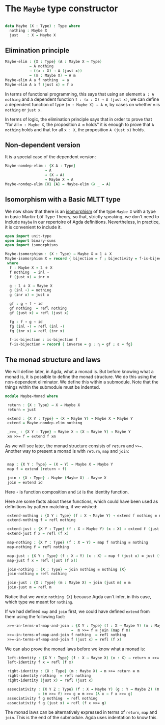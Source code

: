 <!--
```agda
{-# OPTIONS --without-K --safe #-}

module Maybe where

open import general-notation
open import products
open import identity-type
```
-->
# The `Maybe` type constructor

```agda

data Maybe (X : Type) : Type where
  nothing : Maybe X
  just    : X → Maybe X
```

## Elimination principle

```agda
Maybe-elim : {X : Type} (A : Maybe X → Type)
           → A nothing
           → ((x : X) → A (just x))
           → (m : Maybe X) → A m
Maybe-elim A a f nothing  = a
Maybe-elim A a f (just x) = f x
```
In terms of functional programming, this says that using an element `a : A nothing` and a dependent function `f : (x : X) → A (just x)`, we can define a dependent function of type `(m : Maybe X) → A m`, by cases on whether `m` is `nothing` or `just x`.

In terms of logic, the elimination principle says that in order to prove that "for all `m : Maybe X`, the proposition `A m` holds" it is enough to prove that `A nothing` holds and that for all `x : X`, the proposition `A (just x)` holds.

## Non-dependent version

It is a special case of the dependent version:
```agda
Maybe-nondep-elim : {X A : Type}
                  → A
                  → (X → A)
                  → Maybe X → A
Maybe-nondep-elim {X} {A} = Maybe-elim (λ _ → A)
```

## Isomorphism with a Basic MLTT type

We now show that there is an [isomorphism](isomorphisms.lagda.md) of the type `Maybe X` with a type in basic Martin-Löf Type Theory, so that, strictly speaking, we don't need to include `Maybe` in our repertoire of Agda definitions. Nevertheless, in practice, it is convenient to include it.
```agda
open import unit-type
open import binary-sums
open import isomorphisms

Maybe-isomorphism : (X : Type) → Maybe X ≅ 𝟙 ∔ X
Maybe-isomorphism X = record { bijection = f ; bijectivity = f-is-bijection }
 where
  f : Maybe X → 𝟙 ∔ X
  f nothing  = inl ⋆
  f (just x) = inr x

  g : 𝟙 ∔ X → Maybe X
  g (inl ⋆) = nothing
  g (inr x) = just x

  gf : g ∘ f ∼ id
  gf nothing  = refl nothing
  gf (just x) = refl (just x)

  fg : f ∘ g ∼ id
  fg (inl ⋆) = refl (inl ⋆)
  fg (inr x) = refl (inr x)

  f-is-bijection : is-bijection f
  f-is-bijection = record { inverse = g ; η = gf ; ε = fg}
```

## The monad structure and laws

We will define later, in Agda, what a monad is. But before knowing what a monad is, it is possible to define the monad structure. We do this using the non-dependent eliminator. We define this within a submodule. Note that the things within the submodule must be indented.
```agda
module Maybe-Monad where

 return : {X : Type} → X → Maybe X
 return = just

 extend : {X Y : Type} → (X → Maybe Y) → Maybe X → Maybe Y
 extend = Maybe-nondep-elim nothing

 _>>=_ : {X Y : Type} → Maybe X → (X → Maybe Y) → Maybe Y
 xm >>= f = extend f xm
```
As we will see later, the monad structure consists of `return` and `>>=`. Another way to present a monad is with `return`, `map` and `join`:
```agda

 map : {X Y : Type} → (X → Y) → Maybe X → Maybe Y
 map f = extend (return ∘ f)

 join : {X : Type} → Maybe (Maybe X) → Maybe X
 join = extend id
```
Here `∘` is function composition and `id` is the identity function.

Here are some facts about these functions, which could have been used as definitions by pattern matching, if we wished:
```agda
 extend-nothing : {X Y : Type} (f : X → Maybe Y) → extend f nothing ≡ nothing
 extend-nothing f = refl nothing

 extend-just : {X Y : Type} (f : X → Maybe Y) (x : X) → extend f (just x) ≡ f x
 extend-just f x = refl (f x)

 map-nothing : {X Y : Type} (f : X → Y) → map f nothing ≡ nothing
 map-nothing f = refl nothing

 map-just : {X Y : Type} (f : X → Y) (x : X) → map f (just x) ≡ just (f x)
 map-just f x = refl (just (f x))

 join-nothing : {X : Type} → join nothing ≡ nothing {X}
 join-nothing = refl nothing

 join-just : {X : Type} (m : Maybe X) → join (just m) ≡ m
 join-just m = refl m
```
Notice that we wrote `nothing {X}` because Agda can't infer, in this case, which type we meant for `nothing`.

If we had defined `map` and `join` first, we could have defined `extend` from them using the following fact:
```agda
 >>=-in-terms-of-map-and-join : {X Y : Type} (f : X → Maybe Y) (m : Maybe X)
                              →  m >>= f ≡ join (map f m)
 >>=-in-terms-of-map-and-join f nothing  = refl nothing
 >>=-in-terms-of-map-and-join f (just x) = refl (f x)
```

We can also prove the monad laws before we know what a monad is:
```agda
 left-identity : {X Y : Type} (f : X → Maybe X) (x : X) → return x >>= f ≡ f x
 left-identity f x = refl (f x)

 right-identity : {X : Type} (m : Maybe X) → m >>= return ≡ m
 right-identity nothing  = refl nothing
 right-identity (just x) = refl (just x)

 associativity : {X Y Z : Type} (f : X → Maybe Y) (g : Y → Maybe Z) (m : Maybe X)
               → (m >>= f) >>= g ≡ m >>= (λ x → f x >>= g)
 associativity f g nothing  = refl nothing
 associativity f g (just x) = refl (f x >>= g)
```
The monad laws can be alternatively expressed in terms of `return`, `map` and `join`.
This is the end of the submodule. Agda uses indentation to know this.
